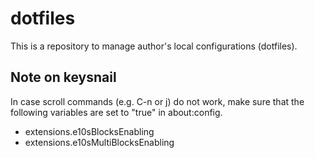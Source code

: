# dotfiles
This is a repository to manage author's local configurations (dotfiles).

## Note on keysnail
In case scroll commands (e.g. C-n or j) do not work, make sure that the following variables are set to "true" in about:config.
- extensions.e10sBlocksEnabling
- extensions.e10sMultiBlocksEnabling

